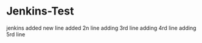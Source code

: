 # Jenkins-Test
jenkins
added new line
added 2n line
adding 3rd line
adding 4rd line
adding 5rd line
